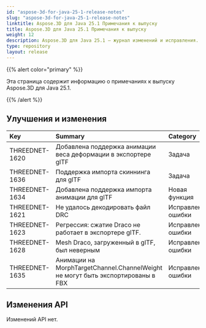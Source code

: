 ```yaml
---
id: "aspose-3d-for-java-25-1-release-notes"
slug: "aspose-3d-for-java-25-1-release-notes"
linktitle: Aspose.3D для Java 25.1 Примечания к выпуску
title: Aspose.3D для Java 25.1 Примечания к выпуску
weight: 12
description: Aspose.3D для Java 25.1 — журнал изменений и исправления.
type: repository
layout: release
---
```


{{% alert color="primary" %}}

Эта страница содержит информацию о примечаниях к выпуску Aspose.3D для Java 25.1.

{{% /alert %}}
## **Улучшения и изменения**
|**Key**|**Summary**|**Category**|
| :- | :- | :- |
| THREEDNET-1620 | Добавлена поддержка анимации веса деформации в экспортере glTF | Задача |
| THREEDNET-1636 | Поддержка импорта скиннинга для glTF | Задача |
| THREEDNET-1634 | Добавлена поддержка импорта анимации для glTF | Новая функция |
| THREEDNET-1621 | Не удалось декодировать файл DRC | Исправление ошибки |
| THREEDNET-1623 | Регрессия: сжатие Draco не работает в экспортере glTF. | Исправление ошибки |
| THREEDNET-1628 | Mesh Draco, загруженный в glTF, был неверным | Исправление ошибки |
| THREEDNET-1635 | Анимации на MorphTargetChannel.ChannelWeight не могут быть экспортированы в FBX | Исправление ошибки |

## Изменения API ##

Изменений API нет.